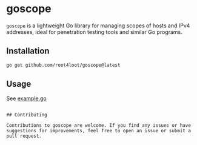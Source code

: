 # goscope

`goscope` is a lightweight Go library for managing scopes of hosts and IPv4 addresses, ideal for penetration testing tools and similar Go programs.

## Installation

```bash
go get github.com/root4loot/goscope@latest
```

## Usage

See [example.go](https://github.com/root4loot/goscope/blob/main/examples/example.go)

```

## Contributing

Contributions to goscope are welcome. If you find any issues or have suggestions for improvements, feel free to open an issue or submit a pull request.